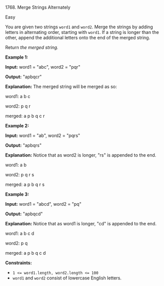 1768\. Merge Strings Alternately

Easy

You are given two strings `word1` and `word2`. Merge the strings by adding letters in alternating order, starting with `word1`. If a string is longer than the other, append the additional letters onto the end of the merged string.

Return _the merged string._

**Example 1:**

**Input:** word1 = "abc", word2 = "pqr"

**Output:** "apbqcr"

**Explanation:** The merged string will be merged as so:

word1:  a   b   c

word2:    p   q   r

merged: a p b q c r

**Example 2:**

**Input:** word1 = "ab", word2 = "pqrs"

**Output:** "apbqrs"

**Explanation:** Notice that as word2 is longer, "rs" is appended to the end.

word1:  a   b 

word2:    p   q   r   s

merged: a p b q   r   s

**Example 3:**

**Input:** word1 = "abcd", word2 = "pq"

**Output:** "apbqcd"

**Explanation:** Notice that as word1 is longer, "cd" is appended to the end.

word1:  a   b   c   d

word2:    p   q 

merged: a p b q c   d

**Constraints:**

*   `1 <= word1.length, word2.length <= 100`
*   `word1` and `word2` consist of lowercase English letters.